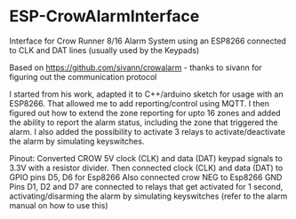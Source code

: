 # ESP-CrowAlarmInterface
Interface for Crow Runner 8/16 Alarm System using an ESP8266 connected to CLK and DAT lines (usually used by the Keypads)

Based on https://github.com/sivann/crowalarm - thanks to sivann for figuring out the communication protocol

I started from his work, adapted it to C++/arduino sketch for usage with an ESP8266.
That allowed me to add reporting/control using MQTT.
I then figured out how to extend the zone reporting for upto 16 zones and added the ability to report the alarm status, including the zone that triggered the alarm.
I also added the possibility to activate 3 relays to activate/deactivate the alarm by simulating keyswitches.

Pinout: Converted CROW 5V clock (CLK) and data (DAT) keypad signals to 3.3V with a resistor divider. 
Then connected clock (CLK) and data (DAT) to GPIO pins D5, D6 for Esp8266
Also connected crow NEG to Esp8266 GND
Pins D1, D2 and D7 are connected to relays that get activated for 1 second, activating/disarming the alarm by simulating keyswitches (refer to the alarm manual on how to use this)
